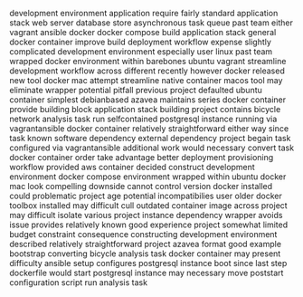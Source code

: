 development environment application require fairly standard application stack web server database store asynchronous task queue past team either vagrant ansible docker docker compose build application stack general docker container improve build deployment workflow expense slightly complicated development environment especially user linux past team wrapped docker environment within barebones ubuntu vagrant streamline development workflow across different recently however docker released new tool docker mac attempt streamline native container macos tool may eliminate wrapper potential pitfall previous project defaulted ubuntu container simplest debianbased azavea maintains series docker container provide building block application stack building project contains bicycle network analysis task run selfcontained postgresql instance running via vagrantansible docker container relatively straightforward either way since task known software dependency external dependency project begain task configured via vagrantansible additional work would necessary convert task docker container order take advantage better deployment provisioning workflow provided aws container decided construct development environment docker compose environment wrapped within ubuntu docker mac look compelling downside cannot control version docker installed could problematic project age potential incompatibilies user older docker toolbox installed may difficult cull outdated container image across project may difficult isolate various project instance dependency wrapper avoids issue provides relatively known good experience project somewhat limited budget constraint consequence constructing development environment described relatively straightforward project azavea format good example bootstrap converting bicycle analysis task docker container may present difficulty ansible setup configures postgresql instance boot since last step dockerfile would start postgresql instance may necessary move poststart configuration script run analysis task